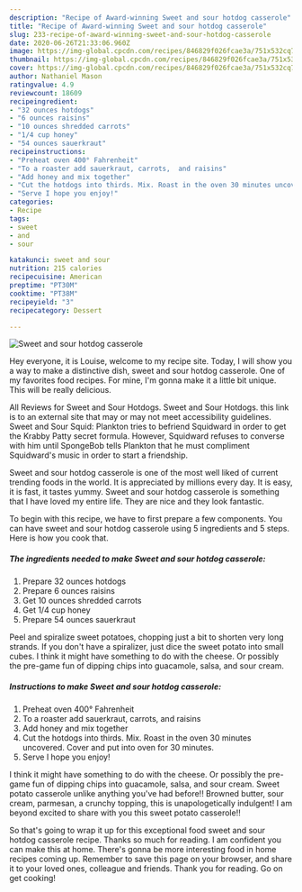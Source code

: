 ```yaml
---
description: "Recipe of Award-winning Sweet and sour hotdog casserole"
title: "Recipe of Award-winning Sweet and sour hotdog casserole"
slug: 233-recipe-of-award-winning-sweet-and-sour-hotdog-casserole
date: 2020-06-26T21:33:06.960Z
image: https://img-global.cpcdn.com/recipes/846829f026fcae3a/751x532cq70/sweet-and-sour-hotdog-casserole-recipe-main-photo.jpg
thumbnail: https://img-global.cpcdn.com/recipes/846829f026fcae3a/751x532cq70/sweet-and-sour-hotdog-casserole-recipe-main-photo.jpg
cover: https://img-global.cpcdn.com/recipes/846829f026fcae3a/751x532cq70/sweet-and-sour-hotdog-casserole-recipe-main-photo.jpg
author: Nathaniel Mason
ratingvalue: 4.9
reviewcount: 18609
recipeingredient:
- "32 ounces hotdogs"
- "6 ounces raisins"
- "10 ounces shredded carrots"
- "1/4 cup honey"
- "54 ounces sauerkraut"
recipeinstructions:
- "Preheat oven 400° Fahrenheit"
- "To a roaster add sauerkraut, carrots,  and raisins"
- "Add honey and mix together"
- "Cut the hotdogs into thirds. Mix. Roast in the oven 30 minutes uncovered. Cover and put into oven for 30 minutes."
- "Serve I hope you enjoy!"
categories:
- Recipe
tags:
- sweet
- and
- sour

katakunci: sweet and sour 
nutrition: 215 calories
recipecuisine: American
preptime: "PT30M"
cooktime: "PT38M"
recipeyield: "3"
recipecategory: Dessert

---
```



![Sweet and sour hotdog casserole](https://img-global.cpcdn.com/recipes/846829f026fcae3a/751x532cq70/sweet-and-sour-hotdog-casserole-recipe-main-photo.jpg)

Hey everyone, it is Louise, welcome to my recipe site. Today, I will show you a way to make a distinctive dish, sweet and sour hotdog casserole. One of my favorites food recipes. For mine, I'm gonna make it a little bit unique. This will be really delicious.

All Reviews for Sweet and Sour Hotdogs. Sweet and Sour Hotdogs. this link is to an external site that may or may not meet accessibility guidelines. Sweet and Sour Squid: Plankton tries to befriend Squidward in order to get the Krabby Patty secret formula. However, Squidward refuses to converse with him until SpongeBob tells Plankton that he must compliment Squidward&#39;s music in order to start a friendship.

Sweet and sour hotdog casserole is one of the most well liked of current trending foods in the world. It is appreciated by millions every day. It is easy, it is fast, it tastes yummy. Sweet and sour hotdog casserole is something that I have loved my entire life. They are nice and they look fantastic.


To begin with this recipe, we have to first prepare a few components. You can have sweet and sour hotdog casserole using 5 ingredients and 5 steps. Here is how you cook that.

<!--inarticleads1-->

##### The ingredients needed to make Sweet and sour hotdog casserole:

1. Prepare 32 ounces hotdogs
1. Prepare 6 ounces raisins
1. Get 10 ounces shredded carrots
1. Get 1/4 cup honey
1. Prepare 54 ounces sauerkraut


Peel and spiralize sweet potatoes, chopping just a bit to shorten very long strands. If you don&#39;t have a spiralizer, just dice the sweet potato into small cubes. I think it might have something to do with the cheese. Or possibly the pre-game fun of dipping chips into guacamole, salsa, and sour cream. 

<!--inarticleads2-->

##### Instructions to make Sweet and sour hotdog casserole:

1. Preheat oven 400° Fahrenheit
1. To a roaster add sauerkraut, carrots,  and raisins
1. Add honey and mix together
1. Cut the hotdogs into thirds. Mix. Roast in the oven 30 minutes uncovered. Cover and put into oven for 30 minutes.
1. Serve I hope you enjoy!


I think it might have something to do with the cheese. Or possibly the pre-game fun of dipping chips into guacamole, salsa, and sour cream. Sweet potato casserole unlike anything you&#39;ve had before!! Browned butter, sour cream, parmesan, a crunchy topping, this is unapologetically indulgent! I am beyond excited to share with you this sweet potato casserole!! 

So that's going to wrap it up for this exceptional food sweet and sour hotdog casserole recipe. Thanks so much for reading. I am confident you can make this at home. There's gonna be more interesting food in home recipes coming up. Remember to save this page on your browser, and share it to your loved ones, colleague and friends. Thank you for reading. Go on get cooking!
